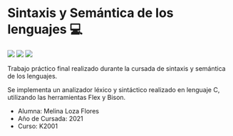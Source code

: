 # Sintaxis y Semántica de los lenguajes 💻
![](https://img.shields.io/badge/Realizado%20en-%20C-1f425f.svg)
![](https://img.shields.io/badge/Implementado%20con-%20Flex-9cf.svg)
![](https://img.shields.io/badge/Implementado%20con-%20Bison-9cf.svg)
<p>
Trabajo práctico final realizado durante la cursada de sintaxis y semántica de los lenguajes.
</p>
<p>
Se implementa un analizador léxico y sintáctico realizado en lenguaje C, utilizando las herramientas Flex y Bison.  
</p>

- Alumna: Melina Loza Flores 
- Año de Cursada: 2021
- Curso: K2001
